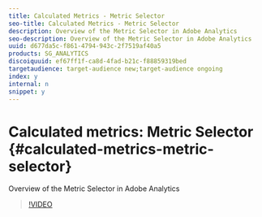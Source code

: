 ```yaml
---
title: Calculated Metrics - Metric Selector
seo-title: Calculated Metrics - Metric Selector
description: Overview of the Metric Selector in Adobe Analytics
seo-description: Overview of the Metric Selector in Adobe Analytics
uuid: d677da5c-f861-4794-943c-2f7519af40a5
products: SG_ANALYTICS
discoiquuid: ef67ff1f-ca8d-4fad-b21c-f88859319bed
targetaudience: target-audience new;target-audience ongoing
index: y
internal: n
snippet: y
---
```


# Calculated metrics: Metric Selector {#calculated-metrics-metric-selector}

Overview of the Metric Selector in Adobe Analytics

>[!VIDEO](https://video.tv.adobe.com/v/25410/?quality=12)